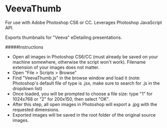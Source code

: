 VeevaThumb
==========

For use with Adobe Photoshop CS6 or CC. Leverages Photoshop JavaScript API.

Exports thumbnails for "Veeva" eDetailing presentations.

#####Instructions

* Open all images in Photoshop CS6/CC (must already be saved on your machine somewhere, otherwise the script won't work). Filename extension of your images does not matter.
* Open "File > Scripts > Browse"
* Find "VeevaThumb.js" in the browse window and load it (note: Photoshop's default file of type is .jsx, make sure to search for .js in the dropdown list)
* Once loaded, you will be prompted to choose a file size: type "1" for 1024x768 or "2" for 200x150, then select "OK".
* After this step, all open images in Photoshop will export a .jpg with the requested dimensions.
* Exported images will be saved in the root folder of the original source images.